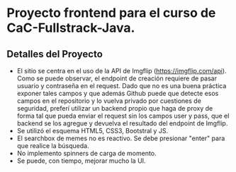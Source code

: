 # Proyecto frontend para el curso de CaC-Fullstrack-Java.

## Detalles del Proyecto

* El sitio se centra en el uso de la API de Imgflip (https://imgflip.com/api). Como se puede observar, el endpoint de creación requiere de pasar usuario y contraseña en el request. Dado que no es una buena práctica exponer tales campos y que además Github puede que detecte esos campos en el repositorio y lo vuelva privado por cuestiones de seguridad, preferí utilizar un backend propio que haga de proxy de forma tal que pueda enviar el request sin los campos user y pass, que el backend se los agregue y devuelva el resultado del endpoint de Imgflip.
* Se utilizó el esquema HTML5, CSS3, Bootstral y JS.
* El searchbox de memes no es reactivo. Se debe presionar "enter" para que realice la búsqueda.
* No implemento spinners de carga de momento.
* Se puede, con tiempo, mejorar mucho la UI.
